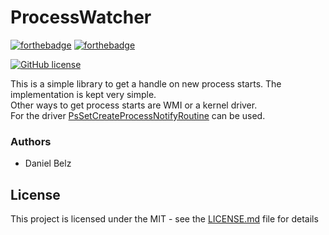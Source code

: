 # ProcessWatcher
[![forthebadge](https://forthebadge.com/images/badges/made-with-c-sharp.svg)](https://forthebadge.com)
[![forthebadge](https://forthebadge.com/images/badges/built-with-love.svg)](https://forthebadge.com)

[![GitHub license](https://img.shields.io/github/license/dbelz/ProcessWatcher.svg)](https://github.com/dbelz/ProcessWatcher/blob/master/LICENSE.md)

This is a simple library to get a handle on new process starts. The implementation is kept very simple.  
Other ways to get process starts are WMI or a kernel driver.  
For the driver [PsSetCreateProcessNotifyRoutine](https://docs.microsoft.com/en-us/windows-hardware/drivers/ddi/content/ntddk/nf-ntddk-pssetcreateprocessnotifyroutine) can be used.

### Authors

- Daniel Belz

## License

This project is licensed under the MIT - see the [LICENSE.md](LICENSE.md) file for details
